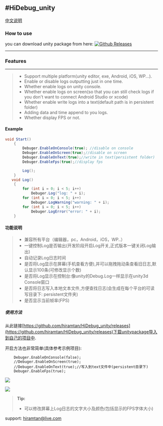 #HiDebug_unity
----------------------
[中文说明](https://github.com/hiramtan/HiDebug_unity/releases)


### How to use
 you can download unity package from here: [![Github Releases](https://img.shields.io/github/downloads/atom/atom/latest/total.svg)](https://github.com/hiramtan/HiDebug_unity/releases)

-------

### Features
---------
>- Support multiple platform(unity editor, exe, Android, iOS, WP...).
>- Enable or disable logs outputting just in one time.
>- Whether enable logs on unity console.
>- Whether enable logs on screen(so that you can still check logs if you don't want to connect Android Studio or xcode)
>- Whether enable write logs into a text(default path is in persistent folder)
>- Adding data and time append to you logs.
>- Whether display FPS or not.

#### Example
```csharp
void Start()
    {
        Debuger.EnableOnConsole(true); //disable on console
        Debuger.EnableOnScreen(true);//disable on screen
        Debuger.EnableOnText(true);//write in text(persistent folder)
        Debuger.EnableFps(true);//display fps

        Log();
    }
   void Log()
    {
        for (int i = 0; i < 5; i++)
            Debuger.Log("log: " + i);
        for (int i = 0; i < 5; i++)
            Debuger.LogWarning("warning: " + i);
        for (int i = 0; i < 5; i++)
            Debuger.LogError("error: " + i);
    }
```


#### 功能说明
> - 兼容所有平台（编辑器，pc，Android，iOS，WP..）
> - 一键控制Log是否输出(开发阶段开启Log开关,正式版本一键关闭Log输出)
> - 自动记录Log日志时间
> - 是否将Log显示在屏幕(手机查看方便),并可以拖拽拖动条查看旧日志,默认显示100条(可修改显示个数)
> - 是否将Log显示在控制台:像unity的Debug.Log一样显示在unity3d Console窗口
> - 是否将日志写入本地文本文件,方便查找日志(会生成在每个平台的可读写目录下: persistent文件夹)
> - 是否显示当前帧率(FPS)

##### 使用方法
从此链接[https://github.com/hiramtan/HiDebug_unity/releases](https://github.com/hiramtan/HiDebug_unity/releases)下载unitypackage导入到自己的项目中.

开启方法也非常简单(具体参考示例项目):

        Debuger.EnableOnConsole(false); 
        //Debuger.EnableOnScreen(true);
        //Debuger.EnableOnText(true);//写入到text文件中(persistent目录下)
        Debuger.EnableFps(true);
        

[![](https://i1.wp.com/hiramtan.files.wordpress.com/2017/08/20160606212804163.png?ssl=1&w=450)](https://i1.wp.com/hiramtan.files.wordpress.com/2017/08/20160606212804163.png?ssl=1&w=450)

[![](https://i1.wp.com/hiramtan.files.wordpress.com/2017/08/20160606213032591.png?ssl=1&w=450)](https://i1.wp.com/hiramtan.files.wordpress.com/2017/08/20160606213032591.png?ssl=1&w=450)

> **Tip:**
> - 可以修改屏幕上Log日志的文字大小及颜色(包括显示的FPS字体大小)

support: hiramtan@live.com

